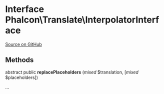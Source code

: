 # Interface **Phalcon\\Translate\\InterpolatorInterface**

<a href="https://github.com/phalcon/cphalcon/blob/master/phalcon/translate/interpolatorinterface.zep" class="btn btn-default btn-sm">Source on GitHub</a>

## Methods
abstract public  **replacePlaceholders** (*mixed* $translation, [*mixed* $placeholders])

...

